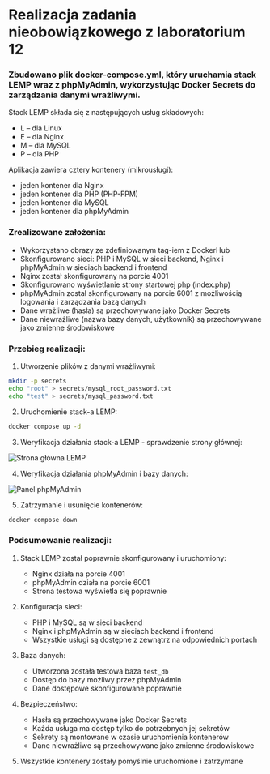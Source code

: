 # Realizacja zadania nieobowiązkowego z laboratorium 12

### Zbudowano plik docker-compose.yml, który uruchamia stack LEMP wraz z phpMyAdmin, wykorzystując Docker Secrets do zarządzania danymi wrażliwymi.

Stack LEMP składa się z następujących usług składowych:
- L – dla Linux
- E – dla Nginx
- M – dla MySQL
- P – dla PHP

Aplikacja zawiera cztery kontenery (mikrousługi):
- jeden kontener dla Nginx
- jeden kontener dla PHP (PHP-FPM)
- jeden kontener dla MySQL
- jeden kontener dla phpMyAdmin

### Zrealizowane założenia:
- Wykorzystano obrazy ze zdefiniowanym tag-iem z DockerHub
- Skonfigurowano sieci: PHP i MySQL w sieci backend, Nginx i phpMyAdmin w sieciach backend i frontend
- Nginx został skonfigurowany na porcie 4001
- Skonfigurowano wyświetlanie strony startowej php (index.php)
- phpMyAdmin został skonfigurowany na porcie 6001 z możliwością logowania i zarządzania bazą danych
- Dane wrażliwe (hasła) są przechowywane jako Docker Secrets
- Dane niewrażliwe (nazwa bazy danych, użytkownik) są przechowywane jako zmienne środowiskowe

### Przebieg realizacji:

1. Utworzenie plików z danymi wrażliwymi:
```bash
mkdir -p secrets
echo "root" > secrets/mysql_root_password.txt
echo "test" > secrets/mysql_password.txt
```

2. Uruchomienie stack-a LEMP:
```bash
docker compose up -d
```

3. Weryfikacja działania stack-a LEMP - sprawdzenie strony głównej:

![Strona główna LEMP](1.png)

4. Weryfikacja działania phpMyAdmin i bazy danych:

![Panel phpMyAdmin](2.png)

5. Zatrzymanie i usunięcie kontenerów:
```bash
docker compose down
```

### Podsumowanie realizacji:

1. Stack LEMP został poprawnie skonfigurowany i uruchomiony:
   - Nginx działa na porcie 4001
   - phpMyAdmin działa na porcie 6001
   - Strona testowa wyświetla się poprawnie

2. Konfiguracja sieci:
   - PHP i MySQL są w sieci backend
   - Nginx i phpMyAdmin są w sieciach backend i frontend
   - Wszystkie usługi są dostępne z zewnątrz na odpowiednich portach

3. Baza danych:
   - Utworzona została testowa baza `test_db`
   - Dostęp do bazy możliwy przez phpMyAdmin
   - Dane dostępowe skonfigurowane poprawnie

4. Bezpieczeństwo:
   - Hasła są przechowywane jako Docker Secrets
   - Każda usługa ma dostęp tylko do potrzebnych jej sekretów
   - Sekrety są montowane w czasie uruchomienia kontenerów
   - Dane niewrażliwe są przechowywane jako zmienne środowiskowe

5. Wszystkie kontenery zostały pomyślnie uruchomione i zatrzymane